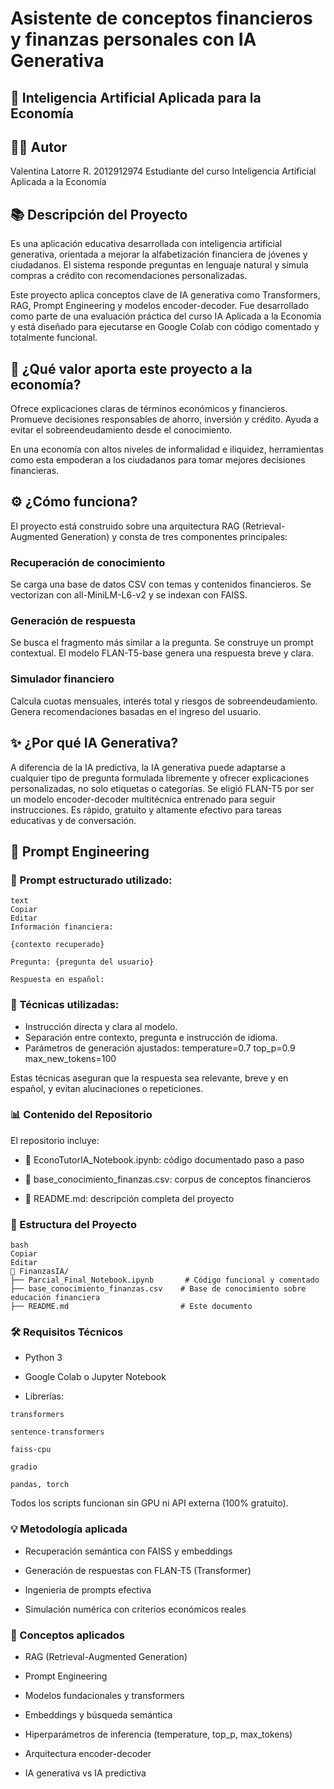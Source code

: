 # Asistente de conceptos financieros y finanzas personales con IA Generativa
## 🤖 Inteligencia Artificial Aplicada para la Economía
## 👨‍🏫 Autor
Valentina Latorre R. 2012912974
Estudiante del curso Inteligencia Artificial Aplicada a la Economía

## 📚 Descripción del Proyecto
Es una aplicación educativa desarrollada con inteligencia artificial generativa, orientada a mejorar la alfabetización financiera de jóvenes y ciudadanos. El sistema responde preguntas en lenguaje natural y simula compras a crédito con recomendaciones personalizadas.

Este proyecto aplica conceptos clave de IA generativa como Transformers, RAG, Prompt Engineering y modelos encoder-decoder. Fue desarrollado como parte de una evaluación práctica del curso IA Aplicada a la Economía y está diseñado para ejecutarse en Google Colab con código comentado y totalmente funcional.

## 🧠 ¿Qué valor aporta este proyecto a la economía?
Ofrece explicaciones claras de términos económicos y financieros.
Promueve decisiones responsables de ahorro, inversión y crédito.
Ayuda a evitar el sobreendeudamiento desde el conocimiento.

En una economía con altos niveles de informalidad e iliquidez, herramientas como esta empoderan a los ciudadanos para tomar mejores decisiones financieras.

## ⚙️ ¿Cómo funciona?
El proyecto está construido sobre una arquitectura RAG (Retrieval-Augmented Generation) y consta de tres componentes principales:

### Recuperación de conocimiento
Se carga una base de datos CSV con temas y contenidos financieros.
Se vectorizan con all-MiniLM-L6-v2 y se indexan con FAISS.

### Generación de respuesta
Se busca el fragmento más similar a la pregunta.
Se construye un prompt contextual.
El modelo FLAN-T5-base genera una respuesta breve y clara.

### Simulador financiero
Calcula cuotas mensuales, interés total y riesgos de sobreendeudamiento.
Genera recomendaciones basadas en el ingreso del usuario.

## ✨ ¿Por qué IA Generativa?
A diferencia de la IA predictiva, la IA generativa puede adaptarse a cualquier tipo de pregunta formulada libremente y ofrecer explicaciones personalizadas, no solo etiquetas o categorías.
Se eligió FLAN-T5 por ser un modelo encoder-decoder multitécnica entrenado para seguir instrucciones. Es rápido, gratuito y altamente efectivo para tareas educativas y de conversación.

## 🧪 Prompt Engineering
### 🎯 Prompt estructurado utilizado:
```
text
Copiar
Editar
Información financiera:

{contexto recuperado}

Pregunta: {pregunta del usuario}

Respuesta en español:
```

### 📌 Técnicas utilizadas:
- Instrucción directa y clara al modelo.
- Separación entre contexto, pregunta e instrucción de idioma.
- Parámetros de generación ajustados:
temperature=0.7
top_p=0.9
max_new_tokens=100

Estas técnicas aseguran que la respuesta sea relevante, breve y en español, y evitan alucinaciones o repeticiones.

### 📊 Contenido del Repositorio
El repositorio incluye:

- 📘 EconoTutorIA_Notebook.ipynb: código documentado paso a paso

- 📁 base_conocimiento_finanzas.csv: corpus de conceptos financieros

- 📄 README.md: descripción completa del proyecto


### 📅 Estructura del Proyecto
```
bash
Copiar
Editar
📁 FinanzasIA/
├── Parcial_Final_Notebook.ipynb       # Código funcional y comentado
├── base_conocimiento_finanzas.csv    # Base de conocimiento sobre educación financiera
├── README.md                         # Este documento
```

### 🛠️ Requisitos Técnicos
- Python 3

- Google Colab o Jupyter Notebook

- Librerías:

`transformers`

`sentence-transformers`

`faiss-cpu`

`gradio`

`pandas, torch`

Todos los scripts funcionan sin GPU ni API externa (100% gratuito).

### 💡 Metodología aplicada
- Recuperación semántica con FAISS y embeddings

- Generación de respuestas con FLAN-T5 (Transformer)

- Ingeniería de prompts efectiva

- Simulación numérica con criterios económicos reales

### 🔎 Conceptos aplicados
- RAG (Retrieval-Augmented Generation)

- Prompt Engineering

- Modelos fundacionales y transformers

- Embeddings y búsqueda semántica

- Hiperparámetros de inferencia (temperature, top_p, max_tokens)

- Arquitectura encoder-decoder

- IA generativa vs IA predictiva




